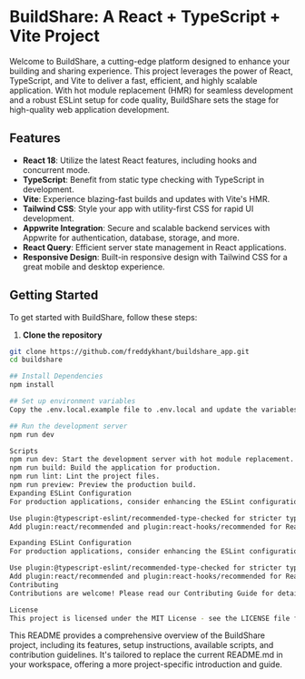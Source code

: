 # BuildShare: A React + TypeScript + Vite Project

Welcome to BuildShare, a cutting-edge platform designed to enhance your building and sharing experience. This project leverages the power of React, TypeScript, and Vite to deliver a fast, efficient, and highly scalable application. With hot module replacement (HMR) for seamless development and a robust ESLint setup for code quality, BuildShare sets the stage for high-quality web application development.

## Features

- **React 18**: Utilize the latest React features, including hooks and concurrent mode.
- **TypeScript**: Benefit from static type checking with TypeScript in development.
- **Vite**: Experience blazing-fast builds and updates with Vite's HMR.
- **Tailwind CSS**: Style your app with utility-first CSS for rapid UI development.
- **Appwrite Integration**: Secure and scalable backend services with Appwrite for authentication, database, storage, and more.
- **React Query**: Efficient server state management in React applications.
- **Responsive Design**: Built-in responsive design with Tailwind CSS for a great mobile and desktop experience.

## Getting Started

To get started with BuildShare, follow these steps:

1. **Clone the repository**

```sh
git clone https://github.com/freddykhant/buildshare_app.git
cd buildshare

## Install Dependencies
npm install

## Set up environment variables
Copy the .env.local.example file to .env.local and update the variables to match your Appwrite project settings.

## Run the development server
npm run dev

Scripts
npm run dev: Start the development server with hot module replacement.
npm run build: Build the application for production.
npm run lint: Lint the project files.
npm run preview: Preview the production build.
Expanding ESLint Configuration
For production applications, consider enhancing the ESLint configuration for type-aware linting. Update the .eslintrc.cjs file as follows:

Use plugin:@typescript-eslint/recommended-type-checked for stricter type checks.
Add plugin:react/recommended and plugin:react-hooks/recommended for React specific linting.

Expanding ESLint Configuration
For production applications, consider enhancing the ESLint configuration for type-aware linting. Update the .eslintrc.cjs file as follows:

Use plugin:@typescript-eslint/recommended-type-checked for stricter type checks.
Add plugin:react/recommended and plugin:react-hooks/recommended for React specific linting.
Contributing
Contributions are welcome! Please read our Contributing Guide for details on our code of conduct and the process for submitting pull requests.

License
This project is licensed under the MIT License - see the LICENSE file for details.

```

This README provides a comprehensive overview of the BuildShare project, including its features, setup instructions, available scripts, and contribution guidelines. It's tailored to replace the current README.md in your workspace, offering a more project-specific introduction and guide.
